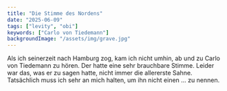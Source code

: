 ```yaml
---
title: "Die Stimme des Nordens"
date: "2025-06-09"
tags: ["levity", "obi"]
keywords: ["Carlo von Tiedemann"]
backgroundImage: "/assets/img/grave.jpg"
---
```

Als ich seinerzeit nach Hamburg zog, kam ich nicht umhin, ab und zu Carlo von Tiedemann zu hören. Der hatte eine sehr brauchbare Stimme. Leider war das, was er zu sagen hatte, nicht immer die allererste Sahne. Tatsächlich muss ich sehr an mich halten, um ihn nicht einen ... zu nennen.